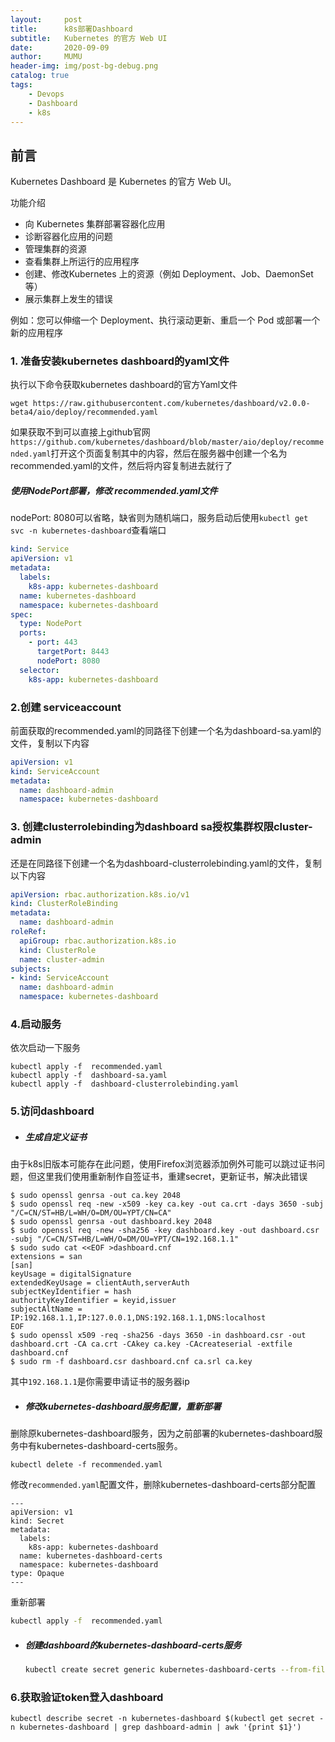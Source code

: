 ```yaml
---
layout:     post
title:      k8s部署Dashboard
subtitle:   Kubernetes 的官方 Web UI
date:       2020-09-09
author:     MUMU
header-img: img/post-bg-debug.png
catalog: true
tags:
    - Devops
    - Dashboard
    - k8s
---
```


## 前言

Kubernetes Dashboard 是 Kubernetes 的官方 Web UI。

功能介绍

- 向 Kubernetes 集群部署容器化应用
- 诊断容器化应用的问题
- 管理集群的资源
- 查看集群上所运行的应用程序
- 创建、修改Kubernetes 上的资源（例如 Deployment、Job、DaemonSet等）
- 展示集群上发生的错误

例如：您可以伸缩一个 Deployment、执行滚动更新、重启一个 Pod 或部署一个新的应用程序

### 1. 准备安装kubernetes dashboard的yaml文件

执行以下命令获取kubernetes dashboard的官方Yaml文件

```shell
wget https://raw.githubusercontent.com/kubernetes/dashboard/v2.0.0-beta4/aio/deploy/recommended.yaml
```

如果获取不到可以直接上github官网`https://github.com/kubernetes/dashboard/blob/master/aio/deploy/recommended.yaml`打开这个页面复制其中的内容，然后在服务器中创建一个名为recommended.yaml的文件，然后将内容复制进去就行了

##### 使用NodePort部署，修改 recommended.yaml文件

nodePort: 8080可以省略，缺省则为随机端口，服务启动后使用`kubectl get svc -n kubernetes-dashboard`查看端口

```yaml
kind: Service
apiVersion: v1
metadata:
  labels:
    k8s-app: kubernetes-dashboard
  name: kubernetes-dashboard
  namespace: kubernetes-dashboard
spec:
  type: NodePort
  ports:
    - port: 443
      targetPort: 8443
      nodePort: 8080
  selector:
    k8s-app: kubernetes-dashboard
```


### 2.创建 serviceaccount

前面获取的recommended.yaml的同路径下创建一个名为dashboard-sa.yaml的文件，复制以下内容

```yaml
apiVersion: v1
kind: ServiceAccount
metadata:
  name: dashboard-admin
  namespace: kubernetes-dashboard 
```

### 3. 创建clusterrolebinding为dashboard sa授权集群权限cluster-admin

还是在同路径下创建一个名为dashboard-clusterrolebinding.yaml的文件，复制以下内容

```yaml
apiVersion: rbac.authorization.k8s.io/v1
kind: ClusterRoleBinding
metadata:
  name: dashboard-admin
roleRef:
  apiGroup: rbac.authorization.k8s.io
  kind: ClusterRole
  name: cluster-admin
subjects:
- kind: ServiceAccount
  name: dashboard-admin
  namespace: kubernetes-dashboard
```

### 4.启动服务

依次启动一下服务

```shell
kubectl apply -f  recommended.yaml
kubectl apply -f  dashboard-sa.yaml
kubectl apply -f  dashboard-clusterrolebinding.yaml
```

### 5.访问dashboard

- ##### 生成自定义证书

由于k8s旧版本可能存在此问题，使用Firefox浏览器添加例外可能可以跳过证书问题，但这里我们使用重新制作自签证书，重建secret，更新证书，解决此错误

```shell
$ sudo openssl genrsa -out ca.key 2048
$ sudo openssl req -new -x509 -key ca.key -out ca.crt -days 3650 -subj "/C=CN/ST=HB/L=WH/O=DM/OU=YPT/CN=CA"
$ sudo openssl genrsa -out dashboard.key 2048
$ sudo openssl req -new -sha256 -key dashboard.key -out dashboard.csr -subj "/C=CN/ST=HB/L=WH/O=DM/OU=YPT/CN=192.168.1.1"
$ sudo sudo cat <<EOF >dashboard.cnf
extensions = san
[san]
keyUsage = digitalSignature
extendedKeyUsage = clientAuth,serverAuth
subjectKeyIdentifier = hash
authorityKeyIdentifier = keyid,issuer
subjectAltName = IP:192.168.1.1,IP:127.0.0.1,DNS:192.168.1.1,DNS:localhost
EOF
$ sudo openssl x509 -req -sha256 -days 3650 -in dashboard.csr -out dashboard.crt -CA ca.crt -CAkey ca.key -CAcreateserial -extfile dashboard.cnf
$ sudo rm -f dashboard.csr dashboard.cnf ca.srl ca.key
```

其中`192.168.1.1`是你需要申请证书的服务器ip

- ##### 修改kubernetes-dashboard服务配置，重新部署

删除原kubernetes-dashboard服务，因为之前部署的kubernetes-dashboard服务中有kubernetes-dashboard-certs服务。

```shell
kubectl delete -f recommended.yaml
```

修改`recommended.yaml`配置文件，删除kubernetes-dashboard-certs部分配置

```tsx
---
apiVersion: v1
kind: Secret
metadata:
  labels:
    k8s-app: kubernetes-dashboard
  name: kubernetes-dashboard-certs
  namespace: kubernetes-dashboard
type: Opaque
---
```

重新部署

```sh
kubectl apply -f  recommended.yaml
```

- ##### 创建dashboard的kubernetes-dashboard-certs服务

  ```sh
  kubectl create secret generic kubernetes-dashboard-certs --from-file=dashboard.key --from-file=dashboard.crt
  ```

### 6.获取验证token登入dashboard

```shell
kubectl describe secret -n kubernetes-dashboard $(kubectl get secret -n kubernetes-dashboard | grep dashboard-admin | awk '{print $1}')
```